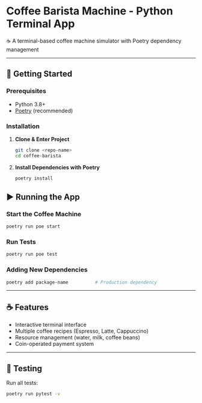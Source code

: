 # Coffee Barista Machine - Python Terminal App  

☕ A terminal-based coffee machine simulator with Poetry dependency management  

---

## 🚀 **Getting Started**  

### **Prerequisites**  
- Python 3.8+  
- [Poetry](https://python-poetry.org/) (recommended)  

### **Installation**  

1. **Clone & Enter Project**  
   ```bash
   git clone <repo-name>
   cd coffee-barista
   ```

2. **Install Dependencies with Poetry**  
   ```bash
   poetry install
   ```


## ▶ **Running the App**  

### **Start the Coffee Machine**  
```bash
poetry run poe start
```

### **Run Tests**  
```bash
poetry run poe test
```


### **Adding New Dependencies**  
```bash
poetry add package-name          # Production dependency
```

---

## ☕ **Features**  
- Interactive terminal interface  
- Multiple coffee recipes (Espresso, Latte, Cappuccino)  
- Resource management (water, milk, coffee beans)  
- Coin-operated payment system  

---

## 🤖 **Testing**  
Run all tests:  
```bash
poetry run pytest -v
```
